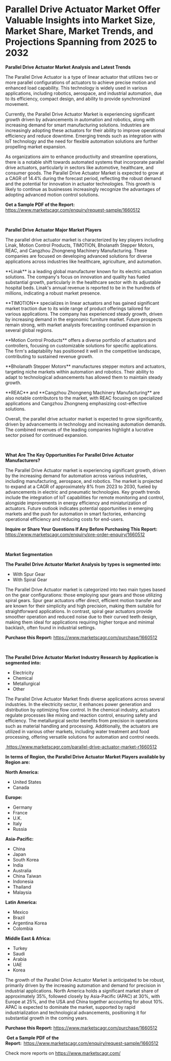 <p><h1>Parallel Drive Actuator Market Offer Valuable Insights into Market Size, Market Share, Market Trends, and Projections Spanning from 2025 to 2032</h1></p><p><strong>Parallel Drive Actuator Market Analysis and Latest Trends</strong></p>
<p><p>The Parallel Drive Actuator is a type of linear actuator that utilizes two or more parallel configurations of actuators to achieve precise motion and enhanced load capability. This technology is widely used in various applications, including robotics, aerospace, and industrial automation, due to its efficiency, compact design, and ability to provide synchronized movement.</p><p>Currently, the Parallel Drive Actuator Market is experiencing significant growth driven by advancements in automation and robotics, along with increasing demand for smart manufacturing solutions. Industries are increasingly adopting these actuators for their ability to improve operational efficiency and reduce downtime. Emerging trends such as integration with IoT technology and the need for flexible automation solutions are further propelling market expansion.</p><p>As organizations aim to enhance productivity and streamline operations, there is a notable shift towards automated systems that incorporate parallel drive actuators, particularly in sectors like automotive, healthcare, and consumer goods. The Parallel Drive Actuator Market is expected to grow at a CAGR of 14.4% during the forecast period, reflecting the robust demand and the potential for innovation in actuator technologies. This growth is likely to continue as businesses increasingly recognize the advantages of adopting advanced motion control solutions.</p></p>
<p><strong>Get a Sample PDF of the Report:&nbsp;</strong> <a href="https://www.marketscagr.com/enquiry/request-sample/1660512?utm_campaign=1869&utm_medium=2&utm_source=Github&utm_content=ia&utm_term=17012025&utm_id=parallel-drive-actuator">https://www.marketscagr.com/enquiry/request-sample/1660512</a></p>
<p>&nbsp;</p>
<p><strong>Parallel Drive Actuator Major Market Players</strong></p>
<p><p>The parallel drive actuator market is characterized by key players including Linak, Motion Control Products, TIMOTION, Bholanath Stepper Motors, REAC, and Cangzhou Zhongneng Machinery Manufacturing. These companies are focused on developing advanced solutions for diverse applications across industries like healthcare, agriculture, and automation.</p><p>**Linak** is a leading global manufacturer known for its electric actuation solutions. The company's focus on innovation and quality has fueled substantial growth, particularly in the healthcare sector with its adjustable hospital beds. Linak's annual revenue is reported to be in the hundreds of millions, indicating a robust market presence.</p><p>**TIMOTION** specializes in linear actuators and has gained significant market traction due to its wide range of product offerings tailored for various applications. The company has experienced steady growth, driven by increasing demand in the ergonomic furniture market. Future prospects remain strong, with market analysts forecasting continued expansion in several global regions.</p><p>**Motion Control Products** offers a diverse portfolio of actuators and controllers, focusing on customizable solutions for specific applications. The firm's adaptability has positioned it well in the competitive landscape, contributing to sustained revenue growth.</p><p>**Bholanath Stepper Motors** manufactures stepper motors and actuators, targeting niche markets within automation and robotics. Their ability to adapt to technological advancements has allowed them to maintain steady growth.</p><p>**REAC** and **Cangzhou Zhongneng Machinery Manufacturing** are also notable contributors to the market, with REAC focusing on specialized applications and Cangzhou Zhongneng emphasizing cost-effective solutions.</p><p>Overall, the parallel drive actuator market is expected to grow significantly, driven by advancements in technology and increasing automation demands. The combined revenues of the leading companies highlight a lucrative sector poised for continued expansion.</p></p>
<p>&nbsp;</p>
<p><strong>What Are The Key Opportunities For Parallel Drive Actuator Manufacturers?</strong></p>
<p><p>The Parallel Drive Actuator market is experiencing significant growth, driven by the increasing demand for automation across various industries, including manufacturing, aerospace, and robotics. The market is projected to expand at a CAGR of approximately 8% from 2023 to 2030, fueled by advancements in electric and pneumatic technologies. Key growth trends include the integration of IoT capabilities for remote monitoring and control, alongside improvements in energy efficiency and miniaturization of actuators. Future outlook indicates potential opportunities in emerging markets and the push for automation in smart factories, enhancing operational efficiency and reducing costs for end-users.</p></p>
<p><strong>Inquire or Share Your Questions If Any Before Purchasing This Report:</strong> <a href="https://www.marketscagr.com/enquiry/pre-order-enquiry/1660512?utm_campaign=1869&utm_medium=2&utm_source=Github&utm_content=ia&utm_term=17012025&utm_id=parallel-drive-actuator">https://www.marketscagr.com/enquiry/pre-order-enquiry/1660512</a></p>
<p>&nbsp;</p>
<p><strong>Market Segmentation</strong></p>
<p><strong>The Parallel Drive Actuator Market Analysis by types is segmented into:</strong></p>
<p><ul><li>With Spur Gear</li><li>With Spiral Gear</li></ul></p>
<p><p>The Parallel Drive Actuator market is categorized into two main types based on the gear configurations: those employing spur gears and those utilizing spiral gears. Spur gear actuators offer direct, efficient motion transfer and are known for their simplicity and high precision, making them suitable for straightforward applications. In contrast, spiral gear actuators provide smoother operation and reduced noise due to their curved teeth design, making them ideal for applications requiring higher torque and minimal backlash, often found in industrial settings.</p></p>
<p><strong>Purchase this Report:&nbsp;</strong><a href="https://www.marketscagr.com/purchase/1660512?utm_campaign=1869&utm_medium=2&utm_source=Github&utm_content=ia&utm_term=17012025&utm_id=parallel-drive-actuator">https://www.marketscagr.com/purchase/1660512</a></p>
<p>&nbsp;</p>
<p><strong>The Parallel Drive Actuator Market Industry Research by Application is segmented into:</strong></p>
<p><ul><li>Electricity</li><li>Chemical</li><li>Metallurgical</li><li>Other</li></ul></p>
<p><p>The Parallel Drive Actuator Market finds diverse applications across several industries. In the electricity sector, it enhances power generation and distribution by optimizing flow control. In the chemical industry, actuators regulate processes like mixing and reaction control, ensuring safety and efficiency. The metallurgical sector benefits from precision in operations such as material handling and processing. Additionally, the actuators are utilized in various other markets, including water treatment and food processing, offering versatile solutions for automation and control needs.</p></p>
<p><a href="https://www.marketscagr.com/parallel-drive-actuator-market-r1660512?utm_campaign=1869&utm_medium=2&utm_source=Github&utm_content=ia&utm_term=17012025&utm_id=parallel-drive-actuator">&nbsp;https://www.marketscagr.com/parallel-drive-actuator-market-r1660512</a></p>
<p><strong>In terms of Region, the Parallel Drive Actuator Market Players available by Region are:</strong></p>
<p>
    <p> <strong> North America: </strong>
        <ul>
            <li>United States</li>
            <li>Canada</li>
        </ul>
        </p> 
    <p> <strong> Europe: </strong>
        <ul>
            <li>Germany</li>
            <li>France</li>
            <li>U.K.</li>
            <li>Italy</li>
            <li>Russia</li>
        </ul>
        </p> 
    <p> <strong> Asia-Pacific: </strong>
        <ul>
            <li>China</li>
            <li>Japan</li>
            <li>South Korea</li>
            <li>India</li>
            <li>Australia</li>
            <li>China Taiwan</li>
            <li>Indonesia</li>
            <li>Thailand</li>
            <li>Malaysia</li>
        </ul>
        </p> 
    <p> <strong> Latin America: </strong>
        <ul>
            <li>Mexico</li>
            <li>Brazil</li>
            <li>Argentina Korea</li>
            <li>Colombia</li>
        </ul>
        </p> 
    <p> <strong> Middle East & Africa: </strong>
        <ul>
            <li>Turkey</li>
            <li>Saudi</li>
            <li>Arabia</li>
            <li>UAE</li>
            <li>Korea</li>
        </ul>
    </p>
    </p>
<p><p>The growth of the Parallel Drive Actuator Market is anticipated to be robust, primarily driven by the increasing automation and demand for precision in industrial applications. North America holds a significant market share of approximately 35%, followed closely by Asia-Pacific (APAC) at 30%, with Europe at 25%, and the USA and China together accounting for about 10%. APAC is expected to dominate the market, supported by rapid industrialization and technological advancements, positioning it for substantial growth in the coming years.</p></p>
<p><strong>Purchase this Report: </strong><a href="https://www.marketscagr.com/purchase/1660512?utm_campaign=1869&utm_medium=2&utm_source=Github&utm_content=ia&utm_term=17012025&utm_id=parallel-drive-actuator">https://www.marketscagr.com/purchase/1660512</a></p>
<p>&nbsp;<strong>Get a Sample PDF of the Report:&nbsp;&nbsp;</strong><a href="https://www.marketscagr.com/enquiry/request-sample/1660512?utm_campaign=1869&utm_medium=2&utm_source=Github&utm_content=ia&utm_term=17012025&utm_id=parallel-drive-actuator">https://www.marketscagr.com/enquiry/request-sample/1660512</a></p>
<p><strong></strong></p>
<p>Check more reports on <a href="https://www.marketscagr.com/?utm_campaign=1869&utm_medium=2&utm_source=Github&utm_content=ia&utm_term=17012025&utm_id=parallel-drive-actuator">https://www.marketscagr.com/</a></p>